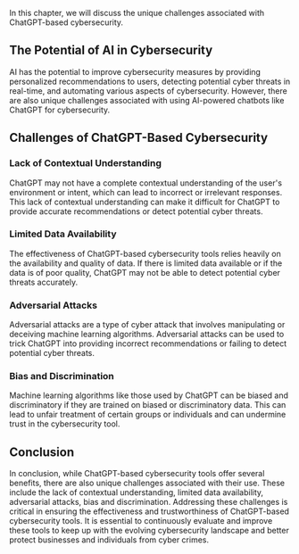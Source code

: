 
In this chapter, we will discuss the unique challenges associated with ChatGPT-based cybersecurity.

The Potential of AI in Cybersecurity
------------------------------------

AI has the potential to improve cybersecurity measures by providing personalized recommendations to users, detecting potential cyber threats in real-time, and automating various aspects of cybersecurity. However, there are also unique challenges associated with using AI-powered chatbots like ChatGPT for cybersecurity.

Challenges of ChatGPT-Based Cybersecurity
-----------------------------------------

### Lack of Contextual Understanding

ChatGPT may not have a complete contextual understanding of the user's environment or intent, which can lead to incorrect or irrelevant responses. This lack of contextual understanding can make it difficult for ChatGPT to provide accurate recommendations or detect potential cyber threats.

### Limited Data Availability

The effectiveness of ChatGPT-based cybersecurity tools relies heavily on the availability and quality of data. If there is limited data available or if the data is of poor quality, ChatGPT may not be able to detect potential cyber threats accurately.

### Adversarial Attacks

Adversarial attacks are a type of cyber attack that involves manipulating or deceiving machine learning algorithms. Adversarial attacks can be used to trick ChatGPT into providing incorrect recommendations or failing to detect potential cyber threats.

### Bias and Discrimination

Machine learning algorithms like those used by ChatGPT can be biased and discriminatory if they are trained on biased or discriminatory data. This can lead to unfair treatment of certain groups or individuals and can undermine trust in the cybersecurity tool.

Conclusion
----------

In conclusion, while ChatGPT-based cybersecurity tools offer several benefits, there are also unique challenges associated with their use. These include the lack of contextual understanding, limited data availability, adversarial attacks, bias and discrimination. Addressing these challenges is critical in ensuring the effectiveness and trustworthiness of ChatGPT-based cybersecurity tools. It is essential to continuously evaluate and improve these tools to keep up with the evolving cybersecurity landscape and better protect businesses and individuals from cyber crimes.
